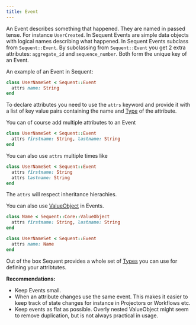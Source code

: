```yaml
---
title: Event
---
```


An Event describes something that happened. They are named in passed tense. For instance `UserCreated`.
In Sequent Events are simple data objects with logical names describing what happened.
In Sequent Events subclass from `Sequent::Event`.
By subclassing from `Sequent::Event` you get 2 extra attributes: `aggregate_id` and `sequence_number`.
Both form the unique key of an Event.

An example of an Event in Sequent:

```ruby
class UserNameSet < Sequent::Event
  attrs name: String
end
```

To declare attributes you need to use the `attrs` keyword and provide it with a list of key value pairs
containing the name and [Type](types.html) of the attribute.

You can of course add multiple attributes to an Event

```ruby
class UserNameSet < Sequent::Event
  attrs firstname: String, lastname: String
end
```

You can also use `attrs` multiple times like

```ruby
class UserNameSet < Sequent::Event
  attrs firstname: String
  attrs lastname: String
end
```


The `attrs` will respect inheritance hierachies.

You can also use [ValueObject](value-object.html) in Events.

```ruby
class Name < Sequent::Core::ValueObject
  attrs firstname: String, lastname: String
end

class UserNameSet < Sequent::Event
  attrs name: Name
end
```

Out of the box Sequent provides a whole set of [Types](types.html) you can use
for defining your attribtutes.

<div class="notice--info">
<strong>Recommendations:</strong>
  <ul>
    <li>Keep Events small.</li>
    <li>When an attribute changes use the same event.
        This makes it easier to keep track of state changes for instance in Projectors or Workflows etc.</li>
    <li>Keep events as flat as possible. Overly nested ValueObject might seem to remove duplication, but is not always practical in usage.</li>
  </ul>
</div>
